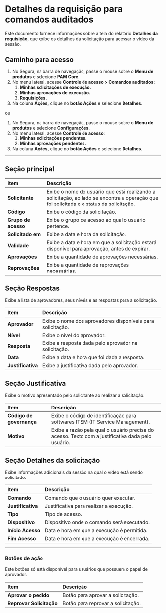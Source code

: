 # Detalhes da requisição para comandos auditados

Este documento fornece informações sobre a tela do relatório **Detalhes da requisição**, que exibe os detalhes da solicitação para acessar o vídeo da sessão.

## Caminho para acesso

1. No Segura, na barra de navegação, passe o mouse sobre o **Menu de produtos** e selecione **PAM Core**.  
2. No menu lateral, acesse **Controle de acesso > Comandos auditados:**  
   1. **Minhas solicitações de execução.**  
   2. **Minhas aprovações de execução.**  
   3. **Requisições.**  
3. Na coluna **Ações,** clique no **botão Ações** e selecione **Detalhes**.

ou

1. No Segura, na barra de navegação, passe o mouse sobre o **Menu de produtos** e selecione **Configurações**.  
2. No menu lateral, acesse **Controle de acesso**:  
   1. **Minhas solicitações pendentes.**  
   2. **Minhas aprovações pendentes.**  
3. Na coluna **Ações,** clique no **botão Ações** e selecione **Detalhes**.

---
## Seção principal

| **Item** | **Descrição** |
| :---- | :---- |
| **Solicitante** | Exibe o nome do usuário que está realizando a solicitação, ao lado se encontra a operação que foi solicitada e o status da solicitação. |
| **Código** | Exibe o código da solicitação. |
| **Grupo de acesso** | Exibe o grupo de acesso ao qual o usuário pertence. |
| **Solicitado em** | Exibe a data e hora da solicitação. |
| **Validade** | Exibe a data e hora em que a solicitação estará disponível para aprovação, antes de expirar. |
| **Aprovações** | Exibe a quantidade de aprovações necessárias. |
| **Reprovações** | Exibe a quantidade de reprovações necessárias. |

## Seção Respostas

Exibe a lista de aprovadores, seus níveis e as respostas para a solicitação.

| **Item** | **Descrição** |
| :---- | :---- |
| **Aprovador** | Exibe o nome dos aprovadores disponíveis para solicitação. |
| **Nível** | Exibe o nível do aprovador. |
| **Resposta** | Exibe a resposta dada pelo aprovador na solicitação. |
| **Data** | Exibe a data e hora que foi dada a resposta. |
| **Justificativa** | Exibe a justificativa dada pelo aprovador. |

## Seção Justificativa

Exibe o motivo apresentado pelo solicitante ao realizar a solicitação.

| **Item** | **Descrição** |
| :---- | :---- |
| **Código de governança** | Exibe o código de identificação para softwares ITSM (IT Service Management). |
| **Motivo** | Exibe a razão pela qual o usuário precisa do acesso. Texto com a justificativa dada pelo usuário. |

## Seção Detalhes da solicitação

Exibe informações adicionais da sessão na qual o vídeo está sendo solicitado.

| **Item** | **Descrição** |
| :---- | :---- |
| **Comando** | Comando que o usuário quer executar. |
| **Justificativa** | Justificativa para realizar a execução. |
| **Tipo** | Tipo de acesso. |
| **Dispositivo** | Dispositivo onde o comando será executado. |
| **Início Acesso** | Data e hora em que a execução é permitida. |
| **Fim Acesso** | Data e hora em que a execução é encerrada. |

---
### Botões de ação

Este botões só está disponível para usuários que possuem o papel de aprovador.

| **Item** | **Descrição** |
| :---- | :---- |
| **Aprovar o pedido** | Botão para aprovar a solicitação. |
| **Reprovar Solicitação** | Botão para reprovar a solicitação. |